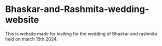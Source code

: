 # Bhaskar-and-Rashmita-wedding-website
This is website made for inviting for the wedding of Bhaskar and rashmita held on march 15th 2024.
